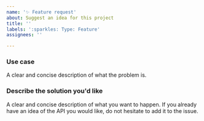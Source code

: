 ```yaml
---
name: '✨ Feature request'
about: Suggest an idea for this project
title: ''
labels: ':sparkles: Type: Feature'
assignees: ''

---
```


### Use case
A clear and concise description of what the problem is. 

### Describe the solution you'd like
A clear and concise description of what you want to happen. If you already have an idea of the API you would like, do not hesitate to add it to the issue.
